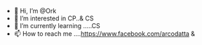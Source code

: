- 👋 Hi, I’m @Ork
- 👀 I’m interested in CP..& CS
- 🌱 I’m currently learning .....CS
- 📫 How to reach me ....https://www.facebook.com/arcodatta & 

<!---
ar-culer/ar-culer is a ✨ special ✨ repository because its `README.md` (this file) appears on your GitHub profile.
You can click the Preview link to take a look at your changes.
--->
